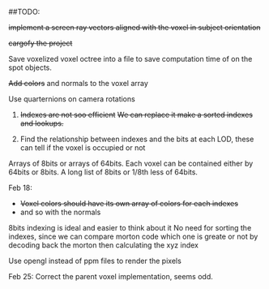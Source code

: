##TODO:

~~implement a screen ray vectors aligned with the voxel in subject orientation~~

~~cargofy the project~~

Save voxelized voxel octree into a file to save computation time of on the spot objects.

~~Add colors~~ and normals to the voxel array


Use quarternions on camera rotations

1. ~~Indexes are not soo efficient~~
   ~~We can replace it make a sorted indexes and lookups.~~
    
2. Find the relationship between indexes and the bits at each LOD, these can tell if the voxel is occupied or not


Arrays of 8bits or arrays of 64bits.
Each voxel can be contained either by 64bits or 8bits. A long list of 8bits or 1/8th less of 64bits.


Feb 18:

* ~~Voxel colors should have its own array of colors for each indexes~~
* and so with the normals

8bits indexing is ideal and easier to think about it
No need for sorting the indexes, since we can compare morton code which one is greate or not by decoding back the morton then calculating the xyz index

Use opengl instead of ppm files to render the pixels

Feb 25:
Correct the parent voxel implementation, seems odd.

